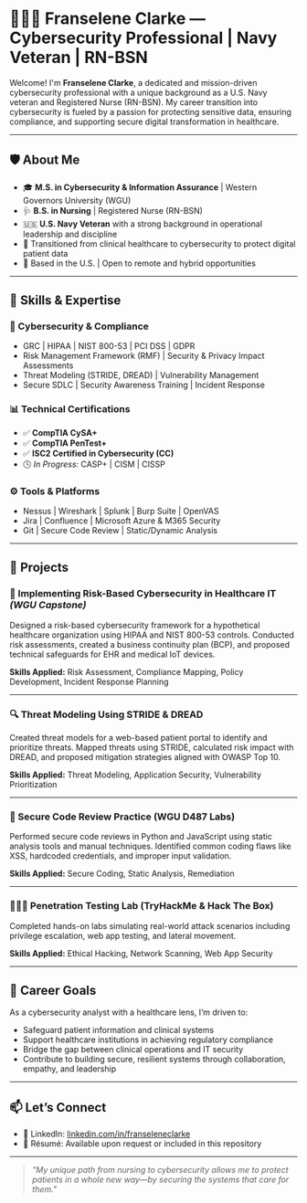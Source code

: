# 👩🏾‍💻 Franselene Clarke — Cybersecurity Professional | Navy Veteran | RN-BSN

Welcome! I'm **Franselene Clarke**, a dedicated and mission-driven cybersecurity professional with a unique background as a U.S. Navy veteran and Registered Nurse (RN-BSN). My career transition into cybersecurity is fueled by a passion for protecting sensitive data, ensuring compliance, and supporting secure digital transformation in healthcare.

---

## 🛡️ About Me

- 🎓 **M.S. in Cybersecurity & Information Assurance** | Western Governors University (WGU)  
- 🩺 **B.S. in Nursing** | Registered Nurse (RN-BSN)  
- 🇺🇸 **U.S. Navy Veteran** with a strong background in operational leadership and discipline  
- 🏥 Transitioned from clinical healthcare to cybersecurity to protect digital patient data  
- 📍 Based in the U.S. | Open to remote and hybrid opportunities

---

## 🧠 Skills & Expertise

### 🔐 Cybersecurity & Compliance
- GRC | HIPAA | NIST 800-53 | PCI DSS | GDPR  
- Risk Management Framework (RMF) | Security & Privacy Impact Assessments  
- Threat Modeling (STRIDE, DREAD) | Vulnerability Management  
- Secure SDLC | Security Awareness Training | Incident Response  

### 📊 Technical Certifications
- ✅ **CompTIA CySA+**
- ✅ **CompTIA PenTest+**
- ✅ **ISC2 Certified in Cybersecurity (CC)**
- 🕓 *In Progress:* CASP+ | CISM | CISSP  

### ⚙️ Tools & Platforms
- Nessus | Wireshark | Splunk | Burp Suite | OpenVAS  
- Jira | Confluence | Microsoft Azure & M365 Security  
- Git | Secure Code Review | Static/Dynamic Analysis  

---

## 📁 Projects

### 🏥 Implementing Risk-Based Cybersecurity in Healthcare IT *(WGU Capstone)*
Designed a risk-based cybersecurity framework for a hypothetical healthcare organization using HIPAA and NIST 800-53 controls. Conducted risk assessments, created a business continuity plan (BCP), and proposed technical safeguards for EHR and medical IoT devices.

**Skills Applied:** Risk Assessment, Compliance Mapping, Policy Development, Incident Response Planning

---

### 🔍 Threat Modeling Using STRIDE & DREAD
Created threat models for a web-based patient portal to identify and prioritize threats. Mapped threats using STRIDE, calculated risk impact with DREAD, and proposed mitigation strategies aligned with OWASP Top 10.

**Skills Applied:** Threat Modeling, Application Security, Vulnerability Prioritization

---

### 🧪 Secure Code Review Practice (WGU D487 Labs)
Performed secure code reviews in Python and JavaScript using static analysis tools and manual techniques. Identified common coding flaws like XSS, hardcoded credentials, and improper input validation.

**Skills Applied:** Secure Coding, Static Analysis, Remediation

---

### 🕵🏽‍♀️ Penetration Testing Lab (TryHackMe & Hack The Box)
Completed hands-on labs simulating real-world attack scenarios including privilege escalation, web app testing, and lateral movement.

**Skills Applied:** Ethical Hacking, Network Scanning, Web App Security

---

## 💼 Career Goals

As a cybersecurity analyst with a healthcare lens, I’m driven to:

- Safeguard patient information and clinical systems
- Support healthcare institutions in achieving regulatory compliance
- Bridge the gap between clinical operations and IT security
- Contribute to building secure, resilient systems through collaboration, empathy, and leadership

---

## 📫 Let’s Connect

 
- 💼 LinkedIn: [linkedin.com/in/franseleneclarke](https://linkedin.com/in/franseleneclarke)  
- 📁 Résumé: Available upon request or included in this repository

---

> *"My unique path from nursing to cybersecurity allows me to protect patients in a whole new way—by securing the systems that care for them."*
